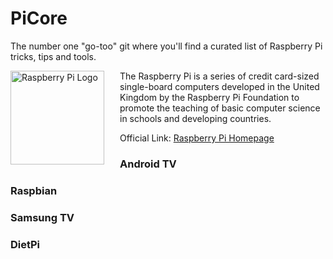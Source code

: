 # PiCore
The number one "go-too" git where you'll find a curated list of Raspberry Pi tricks, tips and tools.

<a href="https://www.raspberrypi.org"><img src="https://www.raspberrypi.org/wp-content/uploads/2012/03/raspberry-pi-logo.png" alt="Raspberry Pi Logo" align="left" style="margin-right: 25px" height=150></a>
The Raspberry Pi is a series of credit card-sized single-board computers developed in the United Kingdom by the Raspberry Pi Foundation to promote the teaching of basic computer science in schools and developing countries.

Official Link: [Raspberry Pi Homepage](https://raspberrypi.org)

### Android TV
### Raspbian
### Samsung TV
### DietPi
